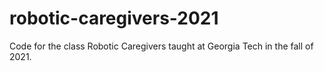 # robotic-caregivers-2021
Code for the class Robotic Caregivers taught at Georgia Tech in the fall of 2021.
